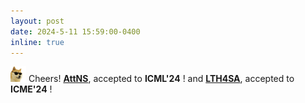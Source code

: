 ```yaml
---
layout: post
date: 2024-5-11 15:59:00-0400
inline: true
---
```


<img src="https://github.com/dedekinds/dedekinds.github.io/raw/main/_pages/cool-doge.gif" width="25"> Cheers! <strong>[AttNS](https://arxiv.org/pdf/2302.10184)</strong>,
 accepted to <b>ICML'24</b>  ! and <strong>[LTH4SA](https://arxiv.org/pdf/2207.07858.pdf)</strong>, accepted to <b>ICME'24</b>  ! 
